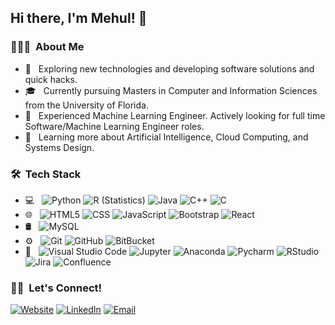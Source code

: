 <h2> Hi there, I'm Mehul! 👋</h2>

<h3> 👨🏻‍💻 &nbsp;About Me </h3>

- 🤔 &nbsp; Exploring new technologies and developing software solutions and quick hacks.
- 🎓 &nbsp; Currently pursuing Masters in Computer and Information Sciences from the University of Florida.
- 💼 &nbsp; Experienced Machine Learning Engineer. Actively looking for full time Software/Machine Learning Engineer roles.
- 🌱 &nbsp; Learning more about Artificial Intelligence, Cloud Computing, and Systems Design.

<h3> 🛠 &nbsp;Tech Stack</h3>

- 💻 &nbsp;
  ![Python](https://img.shields.io/badge/-Python-333333?style=flat&logo=python)
  ![R (Statistics)](https://img.shields.io/badge/-R-333333?style=flat&logo=R&logoColor=276DC3)
  ![Java](https://img.shields.io/badge/-Java-333333?style=flat&logo=Java&logoColor=007396)
  ![C++](https://img.shields.io/badge/-C++-333333?style=flat&logo=C%2B%2B&logoColor=00599C)
  ![C](https://img.shields.io/badge/-C-333333?style=flat&logo=C%2B%2B&logoColor=00599C)
- 🌐 &nbsp;
  ![HTML5](https://img.shields.io/badge/-HTML5-333333?style=flat&logo=HTML5)
  ![CSS](https://img.shields.io/badge/-CSS-333333?style=flat&logo=CSS3&logoColor=1572B6)
  ![JavaScript](https://img.shields.io/badge/-JavaScript-333333?style=flat&logo=javascript)
  ![Bootstrap](https://img.shields.io/badge/-Bootstrap-333333?style=flat&logo=bootstrap&logoColor=563D7C)
  ![React](https://img.shields.io/badge/-React-333333?style=flat&logo=react)
- 🛢 &nbsp;
  ![MySQL](https://img.shields.io/badge/-MySQL-333333?style=flat&logo=mysql)
- ⚙️ &nbsp;
  ![Git](https://img.shields.io/badge/-Git-333333?style=flat&logo=git)
  ![GitHub](https://img.shields.io/badge/-GitHub-333333?style=flat&logo=github)
  ![BitBucket](https://img.shields.io/badge/-BitBucket-333333?style=flat&logo=bitbucket)
- 🔧 &nbsp;
  ![Visual Studio Code](https://img.shields.io/badge/-Visual%20Studio%20Code-333333?style=flat&logo=visual-studio-code&logoColor=007ACC)
  ![Jupyter](https://img.shields.io/badge/-Jupyter-333333?style=flat&logo=Jupyter)
  ![Anaconda](https://img.shields.io/badge/-Anaconda-333333?style=flat&logo=anaconda)
  ![Pycharm](https://img.shields.io/badge/-Pycharm-333333?style=flat&logo=pycharm)
  ![RStudio](https://img.shields.io/badge/-RStudio-333333?style=flat&logo=rstudio)
  ![Jira](https://img.shields.io/badge/-Jira-333333?style=flat&logo=jira)
  ![Confluence](https://img.shields.io/badge/-Confluence-333333?style=flat&logo=confluence)

<!-- <br/>

<a href="https://github.com/mehuljhaver4">
  <img height="180em" src="https://github-readme-stats.vercel.app/api?username=mehuljhaver4&theme=buefy&show_icons=true" />
  <img height="180em" src="https://github-readme-stats.vercel.app/api/top-langs/?username=mehuljhaver4&theme=buefy&layout=compact" />
</a>

<br/> -->

<h3> 🤝🏻 &nbsp;Let's Connect! </h3>

<p align="left">
<a href="https://mehuljhaver-portfolio.netlify.app/"><img alt="Website" src="https://img.shields.io/badge/Website-www.mehuljhaver.com-blue?style=flat-square&logo=google-chrome"></a>
<a href="https://www.linkedin.com/in/mehul-jhaver/"><img alt="LinkedIn" src="https://img.shields.io/badge/LinkedIn-Mehul%20Jhaver-blue?style=flat-square&logo=linkedin"></a>
<a href="mailto:mehuljhaver@ufl.edu"><img alt="Email" src="https://img.shields.io/badge/Email-mehuljhaver@ufl.edu-blue?style=flat-square&logo=gmail"></a>
</p>
